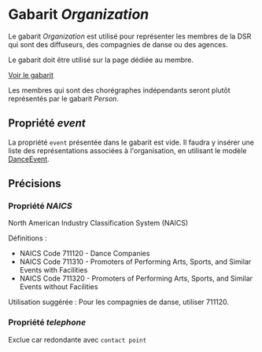 # Gabarit _Organization_

Le gabarit _Organization_ est utilisé pour représenter les membres de la DSR qui sont des diffuseurs, des compagnies de danse ou des agences.

Le gabarit doit être utilisé sur la page dédiée au membre.

[Voir le gabarit](organization.json)

Les membres qui sont des chorégraphes indépendants seront plutôt représentés par le gabarit _Person_.

## Propriété _event_

La propriété `event` présentée dans le gabarit est vide. Il faudra y insérer une liste des représentations associées à l'organisation, en utilisant le modèle [DanceEvent](../DanceEvent).

## Précisions

### Propriété _NAICS_

North American Industry Classification System (NAICS)

Définitions :
- NAICS Code 711120 - Dance Companies
- NAICS Code 711310 - Promoters of Performing Arts, Sports, and Similar Events with Facilities
- NAICS Code 711320 - Promoters of Performing Arts, Sports, and Similar Events without Facilities

Utilisation suggérée :
Pour les compagnies de danse, utiliser 711120.

### Propriété _telephone_

Exclue car redondante avec ``contact point``
